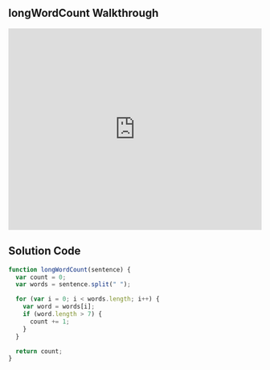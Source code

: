 ## longWordCount Walkthrough

<iframe src="https://player.vimeo.com/video/209638787" width="100%" height="400" frameborder="0" webkitallowfullscreen mozallowfullscreen allowfullscreen></iframe>

## Solution Code

```js
function longWordCount(sentence) {
  var count = 0;
  var words = sentence.split(" ");

  for (var i = 0; i < words.length; i++) {
    var word = words[i];
    if (word.length > 7) {
      count += 1;
    }
  }

  return count;
}
```
